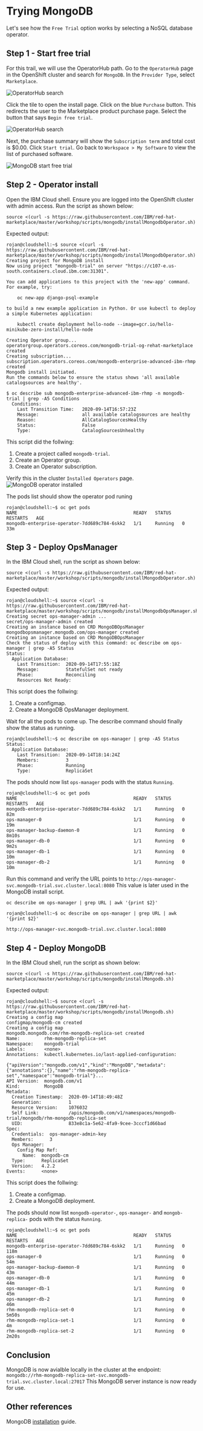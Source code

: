 # Trying MongoDB

Let's see how the `Free Trial` option works by selecting a NoSQL database operator.

## Step 1 - Start free trial

For this trail, we will use the OperatorHub path. Go to the `OperatorHub` page in the OpenShift cluster and search for `MongoDB`. In the `Provider Type`, select `Marketplace`. 

![OperatorHub search](images/rhm-operatorhub-mongodb-search.png)

Click the tile to open the install page. Click on the blue `Purchase` button. This redirects the user to the Marketplace product purchase page. Select the button that says `Begin free trial`.

![OperatorHub search](images/rhm-mongodb-begin-free-trial.png)

Next, the purchase summary will show the `Subscription term` and total cost is $0.00. Click `Start trial`. Go back to `Workspace > My Software` to view the list of purchased software.

![MongoDB start free trial](images/rhm-mongodb-start-free-trial.png)

## Step 2 - Operator install

Open the IBM Cloud shell. Ensure you are logged into the OpenShift cluster with admin access.
Run the script as shown below:

```
source <(curl -s https://raw.githubusercontent.com/IBM/red-hat-marketplace/master/workshop/scripts/mongodb/installMongodbOperator.sh)
```
Expected output:
```
rojan@cloudshell:~$ source <(curl -s https://raw.githubusercontent.com/IBM/red-hat-marketplace/master/workshop/scripts/mongodb/installMongodbOperator.sh)
Creating project for MongoDB install
Now using project "mongodb-trial" on server "https://c107-e.us-south.containers.cloud.ibm.com:31301".

You can add applications to this project with the 'new-app' command. For example, try:

    oc new-app django-psql-example

to build a new example application in Python. Or use kubectl to deploy a simple Kubernetes application:

    kubectl create deployment hello-node --image=gcr.io/hello-minikube-zero-install/hello-node

Creating Operator group...
operatorgroup.operators.coreos.com/mongodb-trial-og-rehat-marketplace created
Creating subscription...
subscription.operators.coreos.com/mongodb-enterprise-advanced-ibm-rhmp created
Mongodb install initiated.
Run the commands below to ensure the status shows 'all available catalogsources are healthy'.

$ oc describe sub mongodb-enterprise-advanced-ibm-rhmp -n mongodb-trial | grep -A5 Conditions
  Conditions:
    Last Transition Time:   2020-09-14T16:57:23Z
    Message:                all available catalogsources are healthy
    Reason:                 AllCatalogSourcesHealthy
    Status:                 False
    Type:                   CatalogSourcesUnhealthy
```

This script did the follwing:
1. Create a project called `mongodb-trial`.
2. Create an Operator group.
3. Create an Operator subscription.

Verify this in the cluster `Installed Operators` page. 
![MongoDB operator installed](images/rhm-mongodb-operator-installed.png)

The pods list should show the operator pod runing
```
rojan@cloudshell:~$ oc get pods
NAME                                           READY   STATUS    RESTARTS   AGE
mongodb-enterprise-operator-7dd689c784-6skk2   1/1     Running   0          33m
```

## Step 3 - Deploy OpsManager

In the IBM Cloud shell, run the script as shown below:

```
source <(curl -s https://raw.githubusercontent.com/IBM/red-hat-marketplace/master/workshop/scripts/mongodb/installMongodbOperator.sh)
```

Expected output:
```
rojan@cloudshell:~$ source <(curl -s https://raw.githubusercontent.com/IBM/red-hat-marketplace/master/workshop/scripts/mongodb/installMongodbOpsManager.sh)
Creating secret ops-manager-admin ...
secret/ops-manager-admin created
Creating an instance based on CRD MongoDBOpsManager
mongodbopsmanager.mongodb.com/ops-manager created
Creating an instance based on CRD MongoDBOpsManager
Check the status of deploy with this command: oc describe om ops-manager | grep -A5 Status
Status:
  Application Database:
    Last Transition:  2020-09-14T17:55:18Z
    Message:          StatefulSet not ready
    Phase:            Reconciling
    Resources Not Ready:
```

This script does the follwing:
1. Create a configmap.
2. Create a MongoDB OpsManager deployment.

Wait for all the pods to come up. The describe command should finally show the status as running.
```
rojan@cloudshell:~$ oc describe om ops-manager | grep -A5 Status
Status:
  Application Database:
    Last Transition:  2020-09-14T18:14:24Z
    Members:          3
    Phase:            Running
    Type:             ReplicaSet
```

The pods should now list `ops-manager` pods with the status `Running`.
```
rojan@cloudshell:~$ oc get pods
NAME                                           READY   STATUS    RESTARTS   AGE
mongodb-enterprise-operator-7dd689c784-6skk2   1/1     Running   0          82m
ops-manager-0                                  1/1     Running   0          19m
ops-manager-backup-daemon-0                    1/1     Running   0          8m10s
ops-manager-db-0                               1/1     Running   0          9m2s
ops-manager-db-1                               1/1     Running   0          10m
ops-manager-db-2                               1/1     Running   0          10m
```


Run this command and verify the URL points to `http://ops-manager-svc.mongodb-trial.svc.cluster.local:8080`
This value is later used in the MongoDB install script.

```
oc describe om ops-manager | grep URL | awk '{print $2}'
```
```
rojan@cloudshell:~$ oc describe om ops-manager | grep URL | awk '{print $2}'

http://ops-manager-svc.mongodb-trial.svc.cluster.local:8080
```

## Step 4 - Deploy MongoDB

In the IBM Cloud shell, run the script as shown below:

```
source <(curl -s https://raw.githubusercontent.com/IBM/red-hat-marketplace/master/workshop/scripts/mongodb/installMongodb.sh)
```

Expected output:
```
rojan@cloudshell:~$ source <(curl -s https://raw.githubusercontent.com/IBM/red-hat-marketplace/master/workshop/scripts/mongodb/installMongodb.sh)
Creating a config map 
configmap/mongodb-cm created
Creating a config map 
mongodb.mongodb.com/rhm-mongodb-replica-set created
Name:         rhm-mongodb-replica-set
Namespace:    mongodb-trial
Labels:       <none>
Annotations:  kubectl.kubernetes.io/last-applied-configuration:
                {"apiVersion":"mongodb.com/v1","kind":"MongoDB","metadata":{"annotations":{},"name":"rhm-mongodb-replica-set","namespace":"mongodb-trial"}...
API Version:  mongodb.com/v1
Kind:         MongoDB
Metadata:
  Creation Timestamp:  2020-09-14T18:49:48Z
  Generation:          1
  Resource Version:    1076032
  Self Link:           /apis/mongodb.com/v1/namespaces/mongodb-trial/mongodb/rhm-mongodb-replica-set
  UID:                 833e8c1a-5e62-4fa9-9cee-3cccf1d66bad
Spec:
  Credentials:  ops-manager-admin-key
  Members:      3
  Ops Manager:
    Config Map Ref:
      Name:  mongodb-cm
  Type:      ReplicaSet
  Version:   4.2.2
Events:      <none>
```

This script does the follwing:
1. Create a configmap.
2. Create a MongoDB deployment.

The pods should now list `mongodb-operator-`, `ops-manager-` and `mongob-replica-` pods with the status `Running`.

```
rojan@cloudshell:~$ oc get pods
NAME                                           READY   STATUS    RESTARTS   AGE
mongodb-enterprise-operator-7dd689c784-6skk2   1/1     Running   0          118m
ops-manager-0                                  1/1     Running   0          54m
ops-manager-backup-daemon-0                    1/1     Running   0          43m
ops-manager-db-0                               1/1     Running   0          44m
ops-manager-db-1                               1/1     Running   0          45m
ops-manager-db-2                               1/1     Running   0          46m
rhm-mongodb-replica-set-0                      1/1     Running   0          5m50s
rhm-mongodb-replica-set-1                      1/1     Running   0          4m
rhm-mongodb-replica-set-2                      1/1     Running   0          2m20s
```
## Conclusion

MongoDB is now avialble locally in the cluster at the endpoint:
`mongodb://rhm-mongodb-replica-set-svc.mongodb-trial.svc.cluster.local:27017`
This MongoDB server instance is now ready for use. 


## Other references
MongoDB [installation](https://github.com/mongodb/mongodb-enterprise-kubernetes/blob/master/docs/openshift-marketplace.md) guide.